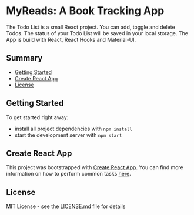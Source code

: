 # MyReads: A Book Tracking App

The Todo List is a small React project. You can add, toggle and delete Todos.
The status of your Todo List will be saved in your local storage. 
The App is build with React, React Hooks and Material-UI.

## Summary

  - [Getting Started](#getting-started)
  - [Create React App](#create-react-app)
  - [License](#license)

## Getting Started

To get started right away:

* install all project dependencies with `npm install`
* start the development server with `npm start`

## Create React App

This project was bootstrapped with [Create React App](https://github.com/facebookincubator/create-react-app). You can find more information on how to perform common tasks [here](https://github.com/facebookincubator/create-react-app/blob/master/packages/react-scripts/template/README.md).

## License

MIT License - see the [LICENSE.md](LICENSE.md) file for
details
